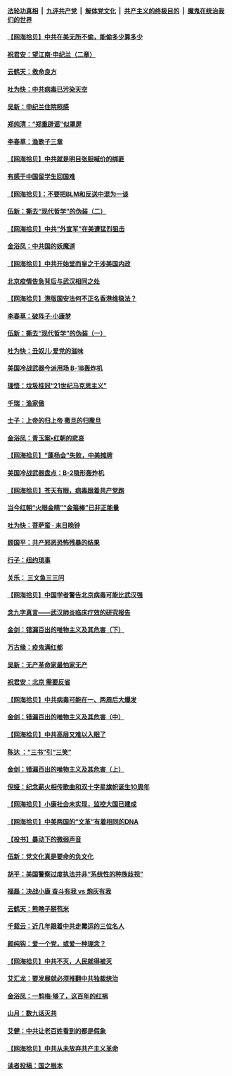 ####  [法轮功真相](../../../../basic/blob/master/README.md?t=06281502) &nbsp;|&nbsp; [九评共产党](../../../../9ping.md/blob/master/README.md?t=06281502) &nbsp;|&nbsp; [解体党文化](../../../../jtdwh.md/blob/master/README.md?t=06281502)  &nbsp;|&nbsp; [共产主义的终极目的](../../../../gczydzjmd.md/blob/master/README.md?t=06281502) &nbsp;|&nbsp; [魔鬼在统治我们的世界](../../../../mgztzwmdsj.md/blob/master/README.md?t=06281502) 

#### [【网海拾贝】中共在美无所不偷，能偷多少算多少](../pages/nsc993/n12216875.md?t=06281502) 

#### [祝君安：望江南·申纪兰（二章）](../pages/nsc993/n12216556.md?t=06281502) 

#### [云鹤天：救命良方](../pages/nsc993/n12216543.md?t=06281502) 

#### [吐为快：中共病毒已污染天空](../pages/nsc993/n12215786.md?t=06281502) 

#### [吴新：申纪兰住院照感](../pages/nsc993/n12215730.md?t=06281502) 

#### [郑纯清：“郑重辟谣”似罩屏](../pages/nsc993/n12215700.md?t=06281502) 

#### [李春草：渔歌子三章](../pages/nsc993/n12215653.md?t=06281502) 

#### [【网海拾贝】中共就是明目张胆喊价的绑匪](../pages/nsc993/n12215381.md?t=06281502) 

#### [有感于中国留学生回国难](../pages/nsc993/n12212960.md?t=06281502) 

#### [【网海拾贝】：不要把BLM和反送中混为一谈](../pages/nsc993/n12213076.md?t=06281502) 

#### [伍新：撕去“现代哲学”的伪装（二）](../pages/nsc993/n12211310.md?t=06281502) 

#### [【网海拾贝】中共“外宣军”在美遭猛烈狙击](../pages/nsc993/n12211190.md?t=06281502) 

#### [金浴凤：中共国的妖魔道](../pages/nsc993/n12208163.md?t=06281502) 

#### [【网海拾贝】中共开始堂而皇之干涉美国内政](../pages/nsc993/n12205646.md?t=06281502) 

#### [北京疫情告急背后与武汉相同之处](../pages/nsc993/n12201610.md?t=06281502) 

#### [【网海拾贝】港版国安法何不正名香港维稳法？](../pages/nsc993/n12203675.md?t=06281502) 

#### [李春草：破阵子·小康梦](../pages/nsc993/n12202996.md?t=06281502) 

#### [伍新：撕去“现代哲学”的伪装（一）](../pages/nsc993/n12202666.md?t=06281502) 

#### [吐为快：丑奴儿·爱党的滋味](../pages/nsc993/n12202630.md?t=06281502) 

#### [美国冷战武器今派用场 B-1B轰炸机](../pages/nsc993/n12202368.md?t=06281502) 

#### [理悟：垃圾桂冠“21世纪马克思主义”](../pages/nsc993/n12201220.md?t=06281502) 

#### [千瑞：渔家傲](../pages/nsc993/n12201174.md?t=06281502) 

#### [士子：上帝的归上帝 撒旦的归撒旦](../pages/nsc993/n12199902.md?t=06281502) 

#### [金浴凤：青玉案•红朝的悲哀](../pages/nsc993/n12199650.md?t=06281502) 

#### [【网海拾贝】“蓬杨会”失败，中美摊牌](../pages/nsc993/n12199598.md?t=06281502) 

#### [美国冷战武器盘点：B-2隐形轰炸机](../pages/nsc993/n12199226.md?t=06281502) 

#### [【网海拾贝】苍天有眼，病毒跟着共产党跑](../pages/nsc993/n12197648.md?t=06281502) 

#### [当今红朝“火眼金睛”“金箍棒”已非正能量](../pages/nsc993/n12196834.md?t=06281502) 

#### [吐为快：菩萨蛮 · 末日晚钟](../pages/nsc993/n12196689.md?t=06281502) 

#### [顾国平：共产邪恶恐怖残暴的结果](../pages/nsc993/n12195238.md?t=06281502) 

#### [行子：纽约琐事](../pages/nsc993/n12194752.md?t=06281502) 

#### [关乐： 三文鱼三三问](../pages/nsc993/n12194626.md?t=06281502) 

#### [【网海拾贝】中国学者警告北京病毒可能比武汉强](../pages/nsc993/n12193964.md?t=06281502) 

#### [念九字真言——武汉肺炎临床疗效的研究报告](../pages/nsc993/n12190804.md?t=06281502) 

#### [金剑：错漏百出的唯物主义及其危害（下）](../pages/nsc993/n12191909.md?t=06281502) 

#### [万古缘：疫鬼满红都](../pages/nsc993/n12191847.md?t=06281502) 

#### [吴新：无产革命家最怕家无产](../pages/nsc993/n12191806.md?t=06281502) 

#### [祝君安：北京 需要反省](../pages/nsc993/n12191766.md?t=06281502) 

#### [【网海拾贝】中共病毒可能在一、两周后大爆发](../pages/nsc993/n12190517.md?t=06281502) 

#### [金剑：错漏百出的唯物主义及其危害（中）](../pages/nsc993/n12188778.md?t=06281502) 

#### [【网海拾贝】中共高层又难以入眠了](../pages/nsc993/n12188425.md?t=06281502) 

#### [陈达 ：“三书”引“三笑”](../pages/nsc993/n12187929.md?t=06281502) 

#### [金剑：错漏百出的唯物主义及其危害（上）](../pages/nsc993/n12186502.md?t=06281502) 

#### [倪娅：纪念薪火相传歌曲和双十字星旗帜诞生10周年](../pages/nsc993/n12186439.md?t=06281502) 

#### [【网海拾贝】小康社会未实现，监控大国已建成](../pages/nsc993/n12185468.md?t=06281502) 

#### [【网海拾贝】中美两国的“文革”有着相同的DNA](../pages/nsc993/n12184487.md?t=06281502) 

#### [【投书】暴动下的微弱声音](../pages/nsc993/n12183493.md?t=06281502) 

#### [伍新：党文化真是要命的负文化](../pages/nsc993/n12182742.md?t=06281502) 

#### [胡平：美国警察过度执法并非“系统性的种族歧视”](../pages/nsc993/n12182713.md?t=06281502) 

#### [福磊：决战小康 奋斗有我 vs 炮灰有我](../pages/nsc993/n12182693.md?t=06281502) 

#### [云鹤天：熊瞎子掰苞米](../pages/nsc993/n12182680.md?t=06281502) 

#### [千载云：近几年跟着中共走霉运的三位名人](../pages/nsc993/n12182649.md?t=06281502) 

#### [颜纯钩：爱一个党，或爱一种理念？](../pages/nsc993/n12182640.md?t=06281502) 

#### [【网海拾贝】中共不灭，人民就得被灭](../pages/nsc993/n12180698.md?t=06281502) 

#### [艾汇龙：要发展就必须推翻中共独裁统治](../pages/nsc993/n12180647.md?t=06281502) 

#### [金浴凤：一剪梅·够了，这百年的红祸](../pages/nsc993/n12180002.md?t=06281502) 

#### [山月：数九话灭共](../pages/nsc993/n12179940.md?t=06281502) 

#### [艾健：中共让老百姓看到的都是假象](../pages/nsc993/n12179778.md?t=06281502) 

#### [【网海拾贝】中共从未放弃共产主义革命](../pages/nsc993/n12176687.md?t=06281502) 

#### [读者投稿：国之根本](../pages/nsc993/n12176662.md?t=06281502) 

